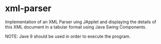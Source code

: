 # xml-parser
Implementation of an XML Parser uing JApplet and displaying the details of this XML document in a tabular format using Java Swing Components.

NOTE: Jave 9 should be used in order to execute the program.


